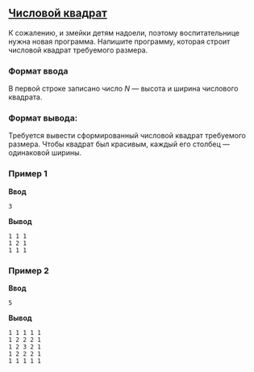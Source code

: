 ## [Числовой квадрат](../../../solutions/2.4/24_s.py)

К сожалению, и змейки детям надоели, поэтому воспитательнице нужна новая программа. Напишите программу, которая строит числовой квадрат требуемого размера.

### Формат ввода

В первой строке записано число $N$ — высота и ширина числового квадрата.

### Формат вывода:

Требуется вывести сформированный числовой квадрат требуемого размера.
Чтобы квадрат был красивым, каждый его столбец — одинаковой ширины.

### Пример 1

**Ввод**
```plaintext
3
```

**Вывод**
```plaintext
1 1 1
1 2 1
1 1 1
```

### Пример 2

**Ввод**
```plaintext
5
```

**Вывод**
```plaintext
1 1 1 1 1
1 2 2 2 1
1 2 3 2 1
1 2 2 2 1
1 1 1 1 1
```